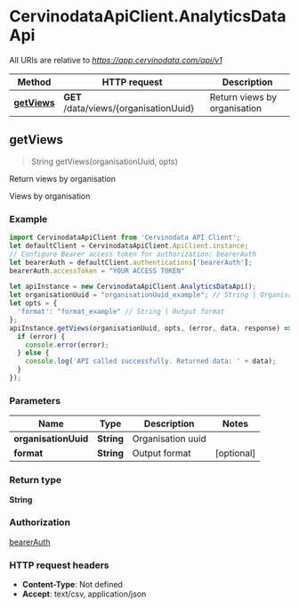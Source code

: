 # CervinodataApiClient.AnalyticsDataApi

All URIs are relative to *https://app.cervinodata.com/api/v1*

Method | HTTP request | Description
------------- | ------------- | -------------
[**getViews**](AnalyticsDataApi.md#getViews) | **GET** /data/views/{organisationUuid} | Return views by organisation



## getViews

> String getViews(organisationUuid, opts)

Return views by organisation

Views by organisation

### Example

```javascript
import CervinodataApiClient from 'Cervinodata API Client';
let defaultClient = CervinodataApiClient.ApiClient.instance;
// Configure Bearer access token for authorization: bearerAuth
let bearerAuth = defaultClient.authentications['bearerAuth'];
bearerAuth.accessToken = "YOUR ACCESS TOKEN"

let apiInstance = new CervinodataApiClient.AnalyticsDataApi();
let organisationUuid = "organisationUuid_example"; // String | Organisation uuid
let opts = {
  'format': "format_example" // String | Output format
};
apiInstance.getViews(organisationUuid, opts, (error, data, response) => {
  if (error) {
    console.error(error);
  } else {
    console.log('API called successfully. Returned data: ' + data);
  }
});
```

### Parameters


Name | Type | Description  | Notes
------------- | ------------- | ------------- | -------------
 **organisationUuid** | **String**| Organisation uuid | 
 **format** | **String**| Output format | [optional] 

### Return type

**String**

### Authorization

[bearerAuth](../README.md#bearerAuth)

### HTTP request headers

- **Content-Type**: Not defined
- **Accept**: text/csv, application/json

